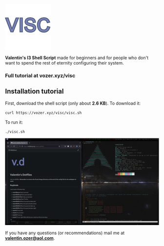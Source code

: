 <img src="visc.png" alt="logo" width="150px" height="150px"/>

**Valentin's I3 Shell Script** made for beginners and for people who don't want to spend the rest of eternity configuring their system.

### Full tutorial at vozer.xyz/visc

## Installation tutorial

First, download the shell script (only about **2.6 KB**). To download it:

```bash
curl https://vozer.xyz/visc/visc.sh
```

To run it:

```bash
./visc.sh
```

![Screenshot](screenshot.png)


If you have any questions (or recommendations) mail me at **valentin.ozer@aol.com**.
